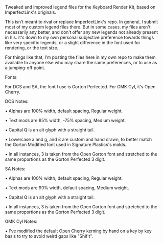 Tweaked and improved legend files for the Keyboard Render Kit, based on ImperfectLink's originals. 

This isn't meant to rival or replace ImperfectLink's repo. In general, I submit most of my custom legend files there. But in some cases, my files aren't necessarily any better, and don't offer any new legends not already present in his. It's down to my own personal subjective preference towards things like very specific legends, or a slight difference in the font used for rendering, or the text size. 

For things like that, I'm posting the files here in my own repo to make them available to anyone else who may share the same preferences, or to use as a jumping-off point.



Fonts:

For DCS and SA, the font I use is Gorton Perfected. For GMK Cyl, it's Open Cherry.



DCS Notes:

• Alphas are 100% width, default spacing, Regular weight.

• Text mods are 85% width, -75% spacing, Medium weight.

• Capital Q is an alt glyph with a straight tail.

• Lowercase a and g, and £ are custom and hand drawn, to better match the Gorton Modified font used in Signature Plastics's molds.

• In all instances, 3 is taken from the Open Gorton font and stretched to the same proportions as the Gorton Perfected 3 digit.



SA Notes:

• Alphas are 100% width, default spacing, Regular weight.

• Text mods are 90% width, default spacing, Medium weight.

• Capital Q is an alt glyph with a straight tail.

• In all instances, 3 is taken from the Open Gorton font and stretched to the same proportions as the Gorton Perfected 3 digit.



GMK Cyl Notes:

• I've modified the default Open Cherry kerning by hand on a key by key basis to try to avoid weird gaps like "Shif t".
